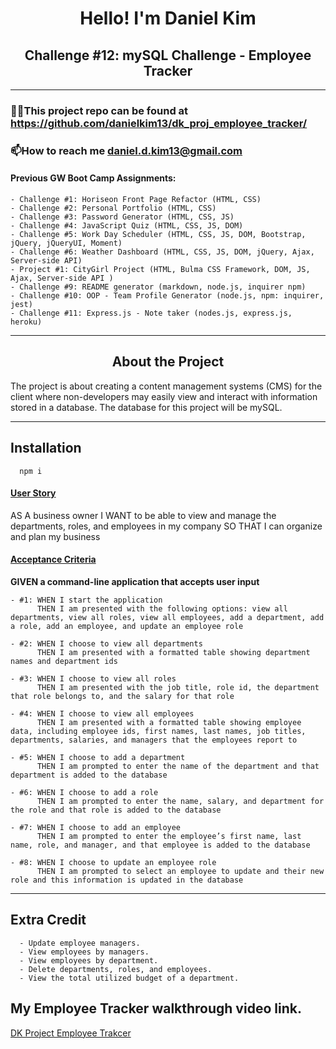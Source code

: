 <h1 align="center">Hello! I'm Daniel Kim</h1>
<h2 align="center">Challenge #12: mySQL Challenge - Employee Tracker</h2>

<hr />

### 👨‍💻This project repo can be found at https://github.com/danielkim13/dk_proj_employee_tracker/

### 📫How to reach me **daniel.d.kim13@gmail.com**

#### Previous GW Boot Camp Assignments:

    - Challenge #1: Horiseon Front Page Refactor (HTML, CSS)
    - Challenge #2: Personal Portfolio (HTML, CSS)
    - Challenge #3: Password Generator (HTML, CSS, JS)
    - Challenge #4: JavaScript Quiz (HTML, CSS, JS, DOM)
    - Challenge #5: Work Day Scheduler (HTML, CSS, JS, DOM, Bootstrap, jQuery, jQueryUI, Moment)
    - Challenge #6: Weather Dashboard (HTML, CSS, JS, DOM, jQuery, Ajax, Server-side API)
    - Project #1: CityGirl Project (HTML, Bulma CSS Framework, DOM, JS, Ajax, Server-side API )
    - Challenge #9: README generator (markdown, node.js, inquirer npm)
    - Challenge #10: OOP - Team Profile Generator (node.js, npm: inquirer, jest)
    - Challenge #11: Express.js - Note taker (nodes.js, express.js, heroku)

<hr />

<h2 align="center"><b>About the Project</b></h4>

<p>The project is about creating a content management systems (CMS) for the client where non-developers may easily view and interact with information stored in a database. The database for this project will be mySQL. </p>

<hr />

## Installation

      npm i

<h4><u>User Story</u></h4>

AS A business owner
I WANT to be able to view and manage the departments, roles, and employees in my company
SO THAT I can organize and plan my business

<h4><u>Acceptance Criteria</u></h4>

<p><b>GIVEN a command-line application that accepts user input</b></p>

    - #1: WHEN I start the application
          THEN I am presented with the following options: view all departments, view all roles, view all employees, add a department, add a role, add an employee, and update an employee role

    - #2: WHEN I choose to view all departments
          THEN I am presented with a formatted table showing department names and department ids

    - #3: WHEN I choose to view all roles
          THEN I am presented with the job title, role id, the department that role belongs to, and the salary for that role

    - #4: WHEN I choose to view all employees
          THEN I am presented with a formatted table showing employee data, including employee ids, first names, last names, job titles, departments, salaries, and managers that the employees report to

    - #5: WHEN I choose to add a department
          THEN I am prompted to enter the name of the department and that department is added to the database

    - #6: WHEN I choose to add a role
          THEN I am prompted to enter the name, salary, and department for the role and that role is added to the database

    - #7: WHEN I choose to add an employee
          THEN I am prompted to enter the employee’s first name, last name, role, and manager, and that employee is added to the database

    - #8: WHEN I choose to update an employee role
          THEN I am prompted to select an employee to update and their new role and this information is updated in the database

<hr />

## Extra Credit

      - Update employee managers.
      - View employees by managers.
      - View employees by department.
      - Delete departments, roles, and employees.
      - View the total utilized budget of a department.

## My Employee Tracker walkthrough video link.
[DK Project Employee Trakcer](TBD)
